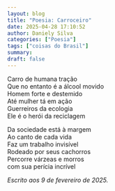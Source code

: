 ```yaml
---
layout: blog
title: "Poesia: Carroceiro"
date: 2025-04-28 17:10:52
author: Daniely Silva
categories: ["Poesia"]
tags: ["coisas do Brasil"]
summary:
draft: false
---
```

Carro de humana tração\
Que no entanto é a álcool movido\
Homem forte e destemido\
Até mulher tá em ação\
Guerreiros da ecologia\
Ele é o herói da reciclagem

Da sociedade está à margem\
Ao canto de cada vida\
Faz um trabalho invisível\
Rodeado por seus cachorros\
Percorre várzeas e morros\
com sua perícia incrível

*Escrito aos 9 de fevereiro de 2025.*
